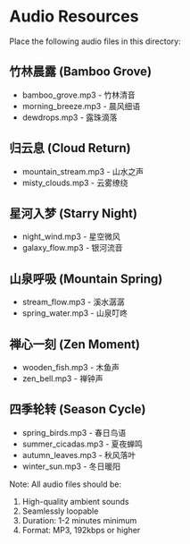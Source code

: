 # Audio Resources

Place the following audio files in this directory:

## 竹林晨露 (Bamboo Grove)
- bamboo_grove.mp3 - 竹林清音
- morning_breeze.mp3 - 晨风细语
- dewdrops.mp3 - 露珠滴落

## 归云息 (Cloud Return)
- mountain_stream.mp3 - 山水之声
- misty_clouds.mp3 - 云雾缭绕

## 星河入梦 (Starry Night)
- night_wind.mp3 - 星空微风
- galaxy_flow.mp3 - 银河流音

## 山泉呼吸 (Mountain Spring)
- stream_flow.mp3 - 溪水潺潺
- spring_water.mp3 - 山泉叮咚

## 禅心一刻 (Zen Moment)
- wooden_fish.mp3 - 木鱼声
- zen_bell.mp3 - 禅钟声

## 四季轮转 (Season Cycle)
- spring_birds.mp3 - 春日鸟语
- summer_cicadas.mp3 - 夏夜蝉鸣
- autumn_leaves.mp3 - 秋风落叶
- winter_sun.mp3 - 冬日暖阳

Note: All audio files should be:
1. High-quality ambient sounds
2. Seamlessly loopable
3. Duration: 1-2 minutes minimum
4. Format: MP3, 192kbps or higher

